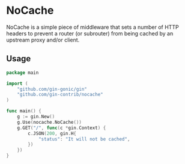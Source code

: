 # NoCache

NoCache is a simple piece of middleware that sets a number of HTTP headers to prevent a router (or subrouter) from being cached by an upstream proxy and/or client.

## Usage
```go
package main

import (
    "github.com/gin-gonic/gin"
    "github.com/gin-contrib/nocache"
)

func main() {
    g := gin.New()
    g.Use(nocache.NoCache())
    g.GET("/", func(c *gin.Context) {
        c.JSON(200, gin.H{
            "status": "It will not be cached",
        })
    })
}
```